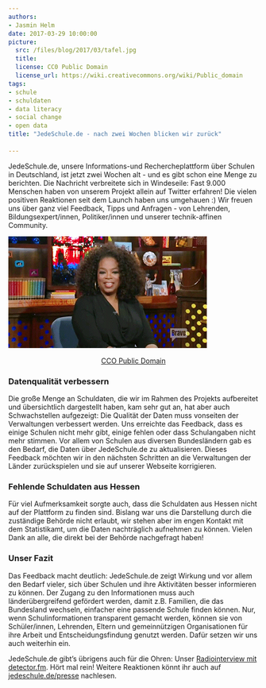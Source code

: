 ```yaml
---
authors: 
- Jasmin Helm
date: 2017-03-29 10:00:00
picture:
  src: /files/blog/2017/03/tafel.jpg
  title: 
  license: CC0 Public Domain
  license_url: https://wiki.creativecommons.org/wiki/Public_domain
tags:
- schule
- schuldaten
- data literacy
- social change
- open data
title: "JedeSchule.de - nach zwei Wochen blicken wir zurück"

--- 
```

JedeSchule.de, unsere Informations-und Rechercheplattform über Schulen in Deutschland, ist jetzt zwei  Wochen alt - und es gibt schon eine Menge zu berichten. Die Nachricht verbreitete sich in Windeseile: Fast 9.000 Menschen haben von unserem Projekt allein auf Twitter erfahren! Die vielen positiven Reaktionen seit dem Launch haben uns umgehauen :) Wir freuen uns über ganz viel Feedback, Tipps und Anfragen - von Lehrenden, Bildungsexpert/innen, Politiker/innen und unserer technik-affinen Community. 

![Freude](/files/blog/2017/03/yeah.gif)<center>[CCO Public Domain](https://wiki.creativecommons.org/wiki/Public_domain)</center>

### Datenqualität verbessern 
Die große Menge an Schuldaten, die wir im Rahmen des Projekts aufbereitet und übersichtlich dargestellt haben, kam sehr gut an, hat aber auch Schwachstellen aufgezeigt: 
Die Qualität der Daten muss vonseiten der Verwaltungen verbessert werden. Uns erreichte das Feedback, dass es einige Schulen nicht mehr gibt, einige fehlen oder dass Schulangaben nicht mehr stimmen. Vor allem von Schulen aus diversen Bundesländern gab es den Bedarf, die Daten über JedeSchule.de zu aktualisieren. Dieses Feedback möchten wir in den nächsten Schritten an die Verwaltungen der Länder zurückspielen und sie auf unserer Webseite korrigieren.

### Fehlende Schuldaten aus Hessen
Für viel Aufmerksamkeit sorgte auch, dass die Schuldaten aus Hessen nicht auf der Plattform zu finden sind. Bislang war uns die Darstellung durch die zuständige Behörde nicht erlaubt, wir stehen aber im engen Kontakt mit dem Statistikamt, um die Daten nachträglich aufnehmen zu können. Vielen Dank an alle, die direkt bei der Behörde nachgefragt haben! 

### Unser Fazit
Das Feedback macht deutlich: JedeSchule.de zeigt Wirkung und vor allem den Bedarf vieler, sich über Schulen und ihre Aktivitäten besser informieren zu können. Der Zugang zu den Informationen muss auch länderübergreifend gefördert werden, damit z.B. Familien, die das Bundesland wechseln, einfacher eine passende Schule finden können. Nur, wenn Schulinformationen transparent gemacht werden, können sie von Schüler/innen, Lehrenden, Eltern und gemeinnützigen Organisationen für ihre Arbeit und Entscheidungsfindung genutzt werden. Dafür setzen wir uns auch weiterhin ein. 

JedeSchule.de gibt’s übrigens auch für die Ohren: Unser [Radiointerview mit detector.fm](https://detektor.fm/gesellschaft/frag-den-staat-schulen-vergleichen). Hört mal rein! Weitere Reaktionen könnt ihr auch auf [jedeschule.de/presse](https://jedeschule.de/presse) nachlesen. 
